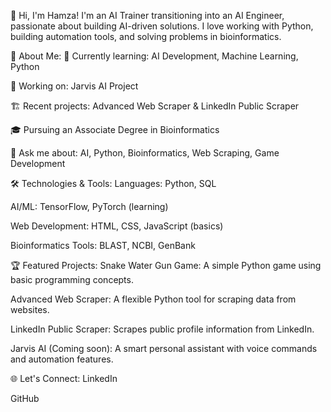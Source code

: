 👋 Hi, I'm Hamza!
I'm an AI Trainer transitioning into an AI Engineer, passionate about building AI-driven solutions. I love working with Python, building automation tools, and solving problems in bioinformatics.

🚀 About Me:
🌱 Currently learning: AI Development, Machine Learning, Python

🔭 Working on: Jarvis AI Project

🏗️ Recent projects: Advanced Web Scraper & LinkedIn Public Scraper

🎓 Pursuing an Associate Degree in Bioinformatics

💬 Ask me about: AI, Python, Bioinformatics, Web Scraping, Game Development

🛠️ Technologies & Tools:
Languages: Python, SQL

AI/ML: TensorFlow, PyTorch (learning)

Web Development: HTML, CSS, JavaScript (basics)

Bioinformatics Tools: BLAST, NCBI, GenBank

🏆 Featured Projects:
Snake Water Gun Game: A simple Python game using basic programming concepts.

Advanced Web Scraper: A flexible Python tool for scraping data from websites.

LinkedIn Public Scraper: Scrapes public profile information from LinkedIn.

Jarvis AI (Coming soon): A smart personal assistant with voice commands and automation features.

🌐 Let's Connect:
LinkedIn

GitHub
